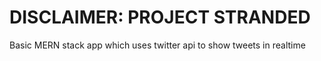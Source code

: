 # DISCLAIMER: PROJECT STRANDED

Basic MERN stack app which uses twitter api to show tweets in realtime
